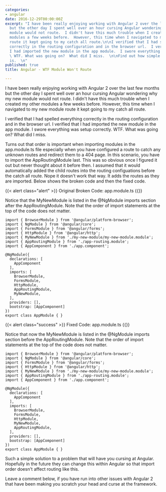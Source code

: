 ```yaml
---
categories:
- angular
date: 2016-12-29T00:00:00Z
excerpt: "I have been really enjoying working with Angular 2 over the last few months
  but the other day I spent well over an hour cursing Angular wondering why my new
  module would not route.  I didn't have this much trouble when I created my other
  modules a few weeks before.  However, this time when I navigated to my new module
  route it kept going to my catch all route.\n\nI verified that I had spelled everything
  correctly in the routing configuration and in the browser url.  I verified that
  I had imported the new module in the app module.  I swore everything was setup correctly.
  \ WTF. What was going on?  What did I miss.  \n\nFind out how simple the solution
  is.  \n"
published: true
title: Angular - WTF Module Won't Route

---
```


I have been really enjoying working with Angular 2 over the last few months but the other day I spent well over an hour cursing Angular wondering why my new module would not route.  I didn't have this much trouble when I created my other modules a few weeks before.  However, this time when I navigated to my new module route it kept going to my catch all route.

I verified that I had spelled everything correctly in the routing configuration and in the browser url.  I verified that I had imported the new module in the app module.  I swore everything was setup correctly.  WTF. What was going on?  What did I miss.  

Turns out that order is important when importing modules in the app.module.ts file especially when you have configured a route to catch any unknown routes and redirect them to a 404 page.  In this scenario, you have to import the AppRoutingModule last.  This was so obvious once I figured it out but never thought about it before then.  I assumed that it would automatically added the child routes into the routing configuations before the catch all route.  Nope it doesn't work that way.  It adds the routes as they are imported. Below shows the broken code and then the fixed code.

{{< alert class="alert" >}}
Original Broken Code: app.module.ts
{{</alert>}}

Notice that the MyNewModule is listed in the @NgModule imports section after the AppRoutingModule.  Note that the order of import statements at the top of the code does not matter.

```
import { BrowserModule } from '@angular/platform-browser';
import { NgModule } from '@angular/core';
import { FormsModule } from '@angular/forms';
import { HttpModule } from '@angular/http';
import { MyNewModule } from './my-new-module/my-new-module.module';
import { AppRoutingModule } from './app-routing.module';
import { AppComponent } from './app.component';

@NgModule({
  declarations: [
    AppComponent
  ],
  imports: [
    BrowserModule,
    FormsModule,
    HttpModule,
    AppRoutingModule,
  	MyNewModule,
  ],
  providers: [],
  bootstrap: [AppComponent]
})
export class AppModule { }
```

{{< alert class="success" >}}
Fixed Code: app.module.ts
{{</alert>}}

Notice that now the MyNewModule is listed in the @NgModule imports section before the AppRoutingModule.  Note that the order of import statements at the top of the code does not matter.

```
import { BrowserModule } from '@angular/platform-browser';
import { NgModule } from '@angular/core';
import { FormsModule } from '@angular/forms';
import { HttpModule } from '@angular/http';
import { MyNewModule } from './my-new-module/my-new-module.module';
import { AppRoutingModule } from './app-routing.module';
import { AppComponent } from './app.component';

@NgModule({
  declarations: [
    AppComponent
  ],
  imports: [
    BrowserModule,
    FormsModule,
    HttpModule,
	MyNewModule,
    AppRoutingModule,
  ],
  providers: [],
  bootstrap: [AppComponent]
})
export class AppModule { }
```

Such a simple solution to a problem that will have you cursing at Angular.  Hopefully in the future they can change this within Angular so that import order doesn't affect routing like this. 

Leave a comment below, if you have run into other issues with Angular 2 that have been making you scratch your head and curse at the framework.  
 